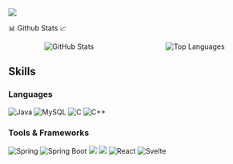 <img src="https://capsule-render.vercel.app/api?type=slice&color=gradient&height=160&section=header&text=Hi%20I'm%20Pangseon&fontSize=90" />

📊 Github Stats 📈

<div style="display: flex; justify-content: space-around; align-items: center;">
  <img src="https://github-readme-stats.vercel.app/api?username=pangseon&show_icons=true&theme=dark&bg_color=000000&text_color=ffffff&title_color=ffffff&icon_color=ffffff" alt="GitHub Stats"/>
  <img src="https://github-readme-stats.vercel.app/api/top-langs/?username=pangseon&layout=compact&theme=dark&bg_color=000000&text_color=ffffff" alt="Top Languages"/>
</div>

## Skills

### Languages
![Java](https://img.shields.io/badge/Java-007396?style=flat&logo=java&logoColor=white)
![MySQL](https://img.shields.io/badge/MySQL-4479A1?style=flat&logo=mysql&logoColor=white)
![C](https://img.shields.io/badge/C-4479A1?style=flat&logo=c&logoColor=white)
![C++](https://img.shields.io/badge/C++-4479A1?style=flat&logo=c++&logoColor=white)


### Tools & Frameworks
![Spring](https://img.shields.io/badge/Spring-6DB33F?style=flat&logo=spring&logoColor=white)
![Spring Boot](https://img.shields.io/badge/Spring%20Boot-6DB33F?style=flat&logo=spring-boot&logoColor=white)
<img src="https://img.shields.io/badge/Spring%20Data%20JPA-6DB33F?style=for-the-badge&logo=Hibernate&logoColor=white">
<img src="https://img.shields.io/badge/Spring%20Security-6DB33F?style=for-the-badge&logo=SpringSecurity&logoColor=white">
![React](https://img.shields.io/badge/React-61DAFB?style=flat&logo=React&logoColor=white)
![Svelte](https://img.shields.io/badge/Svelte-FF3E00?style=flat&logo=svelte&logoColor=white)


